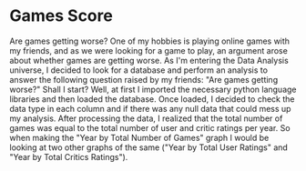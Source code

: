 # Games Score
 Are games getting worse?
 One of my hobbies is playing online games with my friends, and as we were looking for a game to play, an argument arose about whether games are getting worse. As I'm entering the Data Analysis universe, I decided to look for a database and perform an analysis to answer the following question raised by my friends: "Are games getting worse?"
Shall I start?
Well, at first I imported the necessary python language libraries and then loaded the database.
Once loaded, I decided to check the data type in each column and if there was any null data that could mess up my analysis. After processing the data, I realized that the total number of games was equal to the total number of user and critic ratings per year. So when making the "Year by Total Number of Games" graph I would be looking at two other graphs of the same ("Year by Total User Ratings" and "Year by Total Critics Ratings").